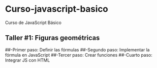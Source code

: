 # Curso-javascript-basico

Curso de JavaScript Básico
## Taller #1: Figuras geométricas

##-Primer paso: Definir las fórmulas
##-Segundo paso: Implementar la fórmula en JavaScript
##-Tercer paso: Crear funciones
##-Cuarto paso: Integrar JS con HTML
